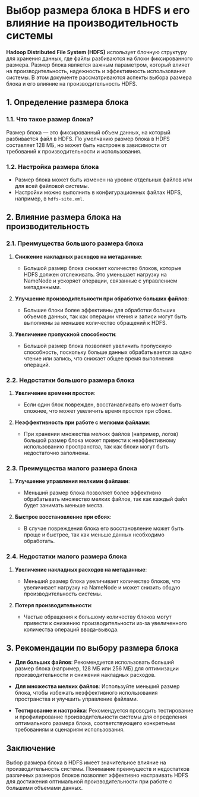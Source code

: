 # Выбор размера блока в HDFS и его влияние на производительность системы

**Hadoop Distributed File System (HDFS)** использует блочную структуру для хранения данных, где файлы разбиваются на блоки фиксированного размера. Размер блока является важным параметром, который влияет на производительность, надежность и эффективность использования системы. В этом документе рассматриваются аспекты выбора размера блока и его влияние на производительность HDFS.

## 1. **Определение размера блока**

### 1.1. **Что такое размер блока?**
Размер блока — это фиксированный объем данных, на который разбивается файл в HDFS. По умолчанию размер блока в HDFS составляет 128 МБ, но может быть настроен в зависимости от требований к производительности и использования.

### 1.2. **Настройка размера блока**
- Размер блока может быть изменен на уровне отдельных файлов или для всей файловой системы.
- Настройки можно выполнить в конфигурационных файлах HDFS, например, в `hdfs-site.xml`.

## 2. **Влияние размера блока на производительность**

### 2.1. **Преимущества большого размера блока**
1. **Снижение накладных расходов на метаданные**:
   - Большой размер блока снижает количество блоков, которые HDFS должен отслеживать. Это уменьшает нагрузку на NameNode и ускоряет операции, связанные с управлением метаданными.
  
2. **Улучшение производительности при обработке больших файлов**:
   - Большие блоки более эффективны для обработки больших объемов данных, так как операции чтения и записи могут быть выполнены за меньшее количество обращений к HDFS.

3. **Увеличение пропускной способности**:
   - Большой размер блока позволяет увеличить пропускную способность, поскольку больше данных обрабатывается за одно чтение или запись, что снижает общее время выполнения операций.

### 2.2. **Недостатки большого размера блока**
1. **Увеличение времени простоя**:
   - Если один блок поврежден, восстанавливать его может быть сложнее, что может увеличить время простоя при сбоях.
  
2. **Неэффективность при работе с мелкими файлами**:
   - При хранении множества мелких файлов (например, логов) большой размер блока может привести к неэффективному использованию пространства, так как блоки могут быть недостаточно заполнены.

### 2.3. **Преимущества малого размера блока**
1. **Улучшение управления мелкими файлами**:
   - Меньший размер блока позволяет более эффективно обрабатывать множество мелких файлов, так как каждый файл будет занимать меньше места.

2. **Быстрое восстановление при сбоях**:
   - В случае повреждения блока его восстановление может быть проще и быстрее, так как меньше данных необходимо обработать.

### 2.4. **Недостатки малого размера блока**
1. **Увеличение накладных расходов на метаданные**:
   - Меньший размер блока увеличивает количество блоков, что увеличивает нагрузку на NameNode и может снизить общую производительность системы.

2. **Потеря производительности**:
   - Частые обращения к большому количеству блоков могут привести к снижению производительности из-за увеличенного количества операций ввода-вывода.

## 3. **Рекомендации по выбору размера блока**

- **Для больших файлов**: Рекомендуется использовать больший размер блока (например, 128 МБ или 256 МБ) для оптимизации производительности и снижения накладных расходов.
  
- **Для множества мелких файлов**: Используйте меньший размер блока, чтобы избежать неэффективного использования пространства и улучшить управление файлами.

- **Тестирование и настройка**: Рекомендуется проводить тестирование и профилирование производительности системы для определения оптимального размера блока, соответствующего конкретным требованиям и сценариям использования.

## Заключение

Выбор размера блока в HDFS имеет значительное влияние на производительность системы. Понимание преимуществ и недостатков различных размеров блоков позволяет эффективно настраивать HDFS для достижения оптимальной производительности при работе с большими объемами данных.
